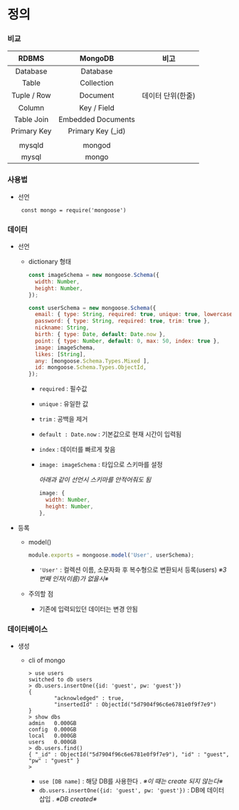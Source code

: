 # 정의

### 비교

|  **RDBMS**  |    **MongoDB**     |       비고        |
| :---------: | :----------------: | :---------------: |
|  Database   |      Database      |                   |
|    Table    |     Collection     |                   |
| Tuple / Row |      Document      | 데이터 단위(한줄) |
|   Column    |    Key / Field     |                   |
| Table Join  | Embedded Documents |                   |
| Primary Key | Primary Key (_id)  |                   |
|             |                    |                   |
|   mysqld    |       mongod       |                   |
|    mysql    |       mongo        |                   |



### 사용법

- 선언

  ``` const mongo = require('mongoose')```

  

### 데이터

- 선언

  - dictionary 형태

    ```js
    const imageSchema = new mongoose.Schema({
      width: Number,
      height: Number,
    });
    
    const userSchema = new mongoose.Schema({
      email: { type: String, required: true, unique: true, lowercase: true },
      password: { type: String, required: true, trim: true },
      nickname: String,
      birth: { type: Date, default: Date.now },
      point: { type: Number, default: 0, max: 50, index: true },
      image: imageSchema,
      likes: [String],
      any: [mongoose.Schema.Types.Mixed ],
      id: mongoose.Schema.Types.ObjectId,
    });
    ```

    - `required` : 필수값

    - `unique` : 유일한 값

    - `trim` : 공백을 제거

    - `default : Date.now` : 기본값으로 현재 시간이 입력됨

    - `index` : 데이터를 빠르게 찾음

    - `image: imageSchema` : 타입으로 스키마를 설정

      *아래과 같이 선언시 스키마를 안적어줘도 됨*

      ```js
      image: {
        width: Number,
        height: Number,
      },
      ```

- 등록

  - model()

    ```js
    module.exports = mongoose.model('User', userSchema);
    ```

    - `'User'` : 컬렉션 이름, 소문자화 후 복수형으로 변환되서 등록(users) *※3번째 인자(이름)가 없을시※*

  - 주의할 점

    - 기존에 입력되있던 데이터는 변경 안됨





### 데이터베이스

- 생성

  - cli of mongo

    ```shell
    > use users
    switched to db users
    > db.users.insertOne({id: 'guest', pw: 'guest'})
    {
            "acknowledged" : true,
            "insertedId" : ObjectId("5d7904f96c6e6781e0f9f7e9")
    }
    > show dbs
    admin   0.000GB
    config  0.000GB
    local   0.000GB
    users   0.000GB
    > db.users.find()
    { "_id" : ObjectId("5d7904f96c6e6781e0f9f7e9"), "id" : "guest", "pw" : "guest" }
    >
    ```

    - `use [DB name]` : 해당 DB를 사용한다 . *※이 때는 create 되지 않는다※*
    - `db.users.insertOne({id: 'guest', pw: 'guest'})` : DB에 데이터 삽입 . *※DB created※*

